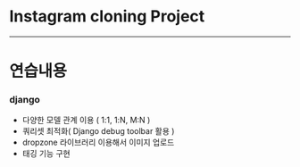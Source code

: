 # Instagram cloning Project

<hr>

# 연습내용
### django
- 다양한 모델 관계 이용 ( 1:1, 1:N, M:N )
- 쿼리셋 최적화( Django debug toolbar 활용 )
- dropzone 라이브러리 이용해서 이미지 업로드
- 태깅 기능 구현